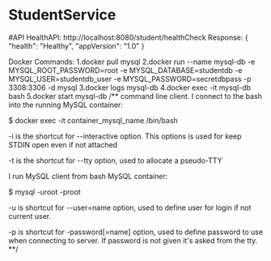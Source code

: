 # StudentService

#API
HealthAPI:
http://localhost:8080/student/healthCheck
Response:
    {
        "health": "Healthy",
        "appVersion": "1.0"
    }

Docker Commands:
1.docker pull mysql
2.docker run --name mysql-db -e MYSQL_ROOT_PASSWORD=root -e MYSQL_DATABASE=studentdb -e MYSQL_USER=studentdb_user -e MYSQL_PASSWORD=secretdbpass -p 3308:3306 -d mysql
3.docker logs mysql-db
4.docker exec -it mysql-db bash
5.docker start mysql-db
/**
command line client.
I connect to the bash into the running MySQL container:

$ docker exec -it container_mysql_name /bin/bash

-i is the shortcut for --interactive option. This options is used for keep STDIN open even if not attached

-t is the shortcut for --tty option, used to allocate a pseudo-TTY

I run MySQL client from bash MySQL container:

$ mysql -uroot -proot

-u is shortcut for --user=name option, used to define user for login if not current user.

-p is shortcut for -password[=name] option, used to define password to use when connecting to server. If password is not given it's asked from the tty.
**/


